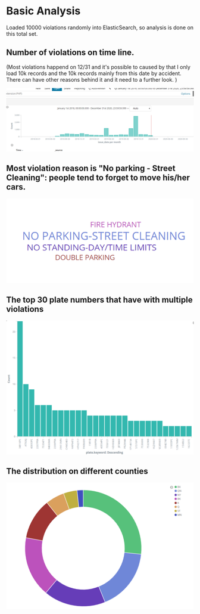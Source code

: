 # Basic Analysis
Loaded 10000 violations randomly into ElasticSearch, so analysis is done on this total set.

## Number of violations on time line. 
(Most violations happend on 12/31 and it's possible to caused by that I only load 10k records and the 10k records mainly from this date by accident. There can have other reasons behind it and it need to a further look. )

![](img/hit_ts.PNG)

## Most violation reason is "No parking - Street Cleaning": people tend to forget to move his/her cars.

![](img/violation_count.PNG)

## The top 30 plate numbers that have with multiple violations 

![](img/Violation_times.PNG)

## The distribution on different counties 

![](img/County.PNG)
